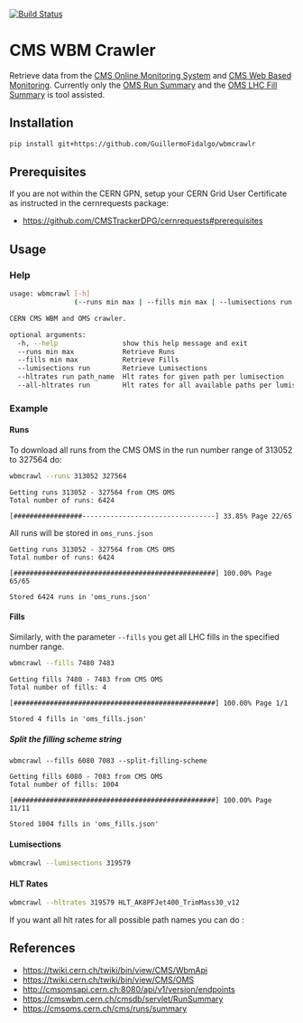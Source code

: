 [![Build Status](https://travis-ci.com/CMSTrackerDPG/wbmcrawlr.svg?branch=master)](https://travis-ci.com/CMSTrackerDPG/wbmcrawlr)

# CMS WBM Crawler

Retrieve data from the [CMS Online Monitoring System](https://cmsoms.cern.ch/) and [CMS Web Based Monitoring](https://cmswbm.cern.ch/). Currently only the [OMS Run Summary](https://cmsoms.cern.ch/cms/runs/summary) and the [OMS LHC Fill Summary](https://cmsoms.cern.ch/cms/fills/summary) is tool assisted.

## Installation

```bash
pip install git+https://github.com/GuillermoFidalgo/wbmcrawlr
```

## Prerequisites

If you are not within the CERN GPN, setup your CERN Grid User Certificate as instructed in the cernrequests package:

- https://github.com/CMSTrackerDPG/cernrequests#prerequisites

## Usage

### Help

```bash
usage: wbmcrawl [-h]
                (--runs min max | --fills min max | --lumisections run | --hltrates run path_name | --all-hltrates run)

CERN CMS WBM and OMS crawler.

optional arguments:
  -h, --help                show this help message and exit
  --runs min max            Retrieve Runs
  --fills min max           Retrieve Fills
  --lumisections run        Retrieve Lumisections
  --hltrates run path_name  Hlt rates for given path per lumisection
  --all-hltrates run        Hlt rates for all available paths per lumisection
```

### Example

#### Runs

To download all runs from the CMS OMS in the run number range of 313052 to 327564 do:

```bash
wbmcrawl --runs 313052 327564
```

```
Getting runs 313052 - 327564 from CMS OMS
Total number of runs: 6424

[#################---------------------------------] 33.85% Page 22/65
```

All runs will be stored in ```oms_runs.json```

```
Getting runs 313052 - 327564 from CMS OMS
Total number of runs: 6424

[##################################################] 100.00% Page 65/65

Stored 6424 runs in 'oms_runs.json'
```

#### Fills

Similarly, with the parameter ````--fills```` you get all LHC fills in the specified number range.

```bash
wbmcrawl --fills 7480 7483
```

```
Getting fills 7480 - 7483 from CMS OMS
Total number of fills: 4

[##################################################] 100.00% Page 1/1

Stored 4 fills in 'oms_fills.json'
```

##### Split the filling scheme string

```
wbmcrawl --fills 6080 7083 --split-filling-scheme
```

```
Getting fills 6080 - 7083 from CMS OMS
Total number of fills: 1004                                                                         

[##################################################] 100.00% Page 11/11

Stored 1004 fills in 'oms_fills.json'
```

#### Lumisections

```bash
wbmcrawl --lumisections 319579
```

#### HLT Rates

```bash
wbmcrawl --hltrates 319579 HLT_AK8PFJet400_TrimMass30_v12
```

If you want all hlt rates for all possible path names you can do :

## References

- https://twiki.cern.ch/twiki/bin/view/CMS/WbmApi
- https://twiki.cern.ch/twiki/bin/view/CMS/OMS
- http://cmsomsapi.cern.ch:8080/api/v1/version/endpoints
- https://cmswbm.cern.ch/cmsdb/servlet/RunSummary
- https://cmsoms.cern.ch/cms/runs/summary
